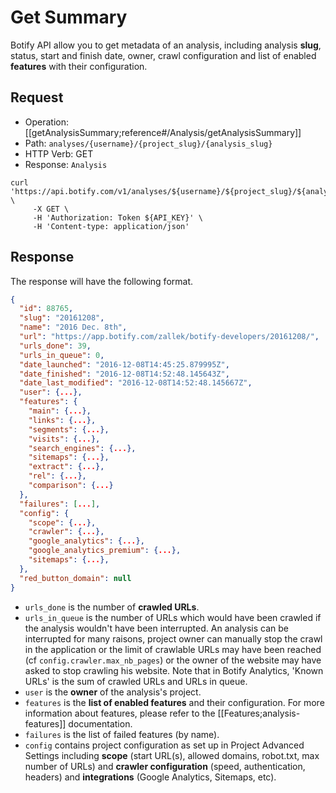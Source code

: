 # Get Summary

Botify API allow you to get metadata of an analysis, including analysis **slug**, status, start and finish date, owner, crawl configuration and list of enabled **features** with their configuration.

## Request

- Operation: [[getAnalysisSummary;reference#/Analysis/getAnalysisSummary]]
- Path: `analyses/{username}/{project_slug}/{analysis_slug}`
- HTTP Verb: GET
- Response: `Analysis`

```SH
curl 'https://api.botify.com/v1/analyses/${username}/${project_slug}/${analysis_slug}' \
     -X GET \
     -H 'Authorization: Token ${API_KEY}' \
     -H 'Content-type: application/json'
```

## Response

The response will have the following format.

```JSON
{
  "id": 88765,
  "slug": "20161208",
  "name": "2016 Dec. 8th",
  "url": "https://app.botify.com/zallek/botify-developers/20161208/",
  "urls_done": 39,
  "urls_in_queue": 0,
  "date_launched": "2016-12-08T14:45:25.879995Z",
  "date_finished": "2016-12-08T14:52:48.145643Z",
  "date_last_modified": "2016-12-08T14:52:48.145667Z",
  "user": {...},
  "features": {
    "main": {...},
    "links": {...},
    "segments": {...},
    "visits": {...},
    "search_engines": {...},
    "sitemaps": {...},
    "extract": {...},
    "rel": {...},
    "comparison": {...}
  },
  "failures": [...],
  "config": {
    "scope": {...},
    "crawler": {...},
    "google_analytics": {...},
    "google_analytics_premium": {...},
    "sitemaps": {...},
  },
  "red_button_domain": null
}
```

- `urls_done` is the number of **crawled URLs**.
- `urls_in_queue` is the number of URLs which would have been crawled if the analysis wouldn't have been interrupted. An analysis can be interrupted for many raisons, project owner can manually stop the crawl in the application or the limit of crawlable URLs may have been reached (cf `config.crawler.max_nb_pages`) or the owner of the website may have asked to stop crawling his website. Note that in Botify Analytics, 'Known URLs' is the sum of crawled URLs and URLs in queue.
- `user` is the **owner** of the analysis's project.
- `features` is the **list of enabled features** and their configuration. For more information about features, please refer to the [[Features;analysis-features]] documentation.
- `failures` is the list of failed features (by name).
- `config` contains project configuration as set up in Project Advanced Settings including **scope** (start URL(s), allowed domains, robot.txt, max number of URLs) and **crawler configuration** (speed, authentication, headers) and **integrations** (Google Analytics, Sitemaps, etc).
